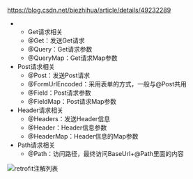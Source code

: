 https://blog.csdn.net/biezhihua/article/details/49232289

- - Get请求相关
  - @Get：发送Get请求
  - @Query：Get请求参数
  - @QueryMap：Get请求Map参数
- Post请求相关
  - @Post：发送Post请求
  - @FormUrlEncoded：采用表单的方式，一般与@Post共用
  - @Field：Post请求参数
  - @FieldMap：Post请求Map参数
- Header请求相关
  - @Headers：发送Header信息
  - @Header：Header信息参数
  - @HeaderMap：Header信息的Map参数
- Path请求相关
  - @Path：访问路径，最终访问BaseUrl+@Path里面的内容

![retrofit注解列表](http://r.photo.store.qq.com/psb?/V14L47VC0w3vOf/kOPAJKXjwfzlmKHZ1J.EPUjEPobrvQs3sXQ2XL6DBKY!/r/dL8AAAAAAAAA)